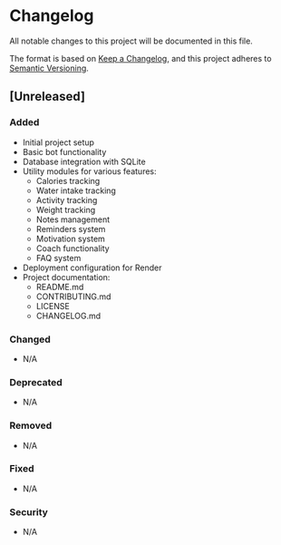 # Changelog

All notable changes to this project will be documented in this file.

The format is based on [Keep a Changelog](https://keepachangelog.com/en/1.0.0/),
and this project adheres to [Semantic Versioning](https://semver.org/spec/v2.0.0.html).

## [Unreleased]

### Added
- Initial project setup
- Basic bot functionality
- Database integration with SQLite
- Utility modules for various features:
  - Calories tracking
  - Water intake tracking
  - Activity tracking
  - Weight tracking
  - Notes management
  - Reminders system
  - Motivation system
  - Coach functionality
  - FAQ system
- Deployment configuration for Render
- Project documentation:
  - README.md
  - CONTRIBUTING.md
  - LICENSE
  - CHANGELOG.md

### Changed
- N/A

### Deprecated
- N/A

### Removed
- N/A

### Fixed
- N/A

### Security
- N/A 